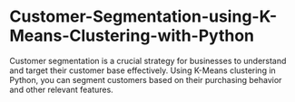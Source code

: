 # Customer-Segmentation-using-K-Means-Clustering-with-Python
 Customer segmentation is a crucial strategy for businesses to understand and target their customer base effectively. Using K-Means clustering in Python, you can segment customers based on their purchasing behavior and other relevant features.
